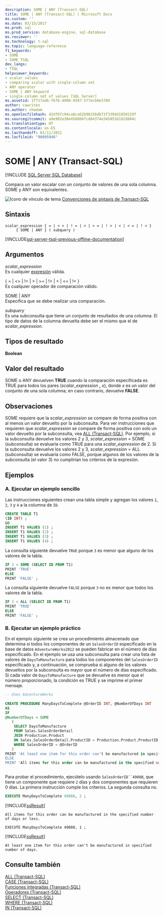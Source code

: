 ```yaml
---
description: SOME | ANY (Transact-SQL)
title: SOME | ANY (Transact-SQL) | Microsoft Docs
ms.custom: ''
ms.date: 03/15/2017
ms.prod: sql
ms.prod_service: database-engine, sql-database
ms.reviewer: ''
ms.technology: t-sql
ms.topic: language-reference
f1_keywords:
- SOME
- SOME_TSQL
dev_langs:
- TSQL
helpviewer_keywords:
- scalar values
- comparing scalar with single-column set
- ANY operator
- SOME | ANY keyword
- single-column set of values [SQL Server]
ms.assetid: 1f717ad6-f67b-4980-9397-577ecb0e5789
author: cawrites
ms.author: chadam
ms.openlocfilehash: 42df6fc94ca0ca62b98156db73f3394d1850219f
ms.sourcegitcommit: a9e982e30e458866fcd64374e3458516182d604c
ms.translationtype: HT
ms.contentlocale: es-ES
ms.lasthandoff: 01/11/2021
ms.locfileid: "98095946"
---
```

# <a name="some--any-transact-sql"></a>SOME | ANY (Transact-SQL)
[!INCLUDE [SQL Server SQL Database](../../includes/applies-to-version/sql-asdb.md)]

  Compara un valor escalar con un conjunto de valores de una sola columna. SOME y ANY son equivalentes.  
  
 ![Icono de vínculo de tema](../../database-engine/configure-windows/media/topic-link.gif "Icono de vínculo de tema") [Convenciones de sintaxis de Transact-SQL](../../t-sql/language-elements/transact-sql-syntax-conventions-transact-sql.md)  
  
## <a name="syntax"></a>Sintaxis  
  
```syntaxsql
scalar_expression { = | < > | ! = | > | > = | ! > | < | < = | ! < }   
     { SOME | ANY } ( subquery )   
```  
  
[!INCLUDE[sql-server-tsql-previous-offline-documentation](../../includes/sql-server-tsql-previous-offline-documentation.md)]

## <a name="arguments"></a>Argumentos
 *scalar_expression*  
 Es cualquier [expresión](../../t-sql/language-elements/expressions-transact-sql.md) válida.  
  
 { = \| <> \| != \| > \| >= \| !> \| < \| <= \| !< }  
 Es cualquier operador de comparación válido.  
  
 SOME | ANY  
 Especifica que se debe realizar una comparación.  
  
 *subquery*  
 Es una subconsulta que tiene un conjunto de resultados de una columna. El tipo de datos de la columna devuelta debe ser el mismo que el de *scalar_expression*.  
  
## <a name="result-types"></a>Tipos de resultado  
 **Boolean**  
  
## <a name="result-value"></a>Valor del resultado  
 SOME o ANY devuelven **TRUE** cuando la comparación especificada es TRUE para todos los pares (_scalar_expression_ **,** _x_), donde *x* es un valor del conjunto de una sola columna; en caso contrario, devuelve **FALSE**.  
  
## <a name="remarks"></a>Observaciones  
 SOME requiere que la *scalar_expression* se compare de forma positiva con al menos un valor devuelto por la subconsulta. Para ver instrucciones que requieren que *scalar_expression* se compare de forma positiva con solo un valor devuelto por la subconsulta, vea [ALL &#40;Transact-SQL&#41;](../../t-sql/language-elements/all-transact-sql.md). Por ejemplo, si la subconsulta devuelve los valores 2 y 3, *scalar_expression* = SOME (subconsulta) se evaluaría como TRUE para una *scalar_expression* de 2. Si la subconsulta devuelve los valores 2 y 3, *scalar_expression* = ALL (subconsulta) se evaluaría como FALSE, porque algunos de los valores de la subconsulta (el valor 3) no cumplirían los criterios de la expresión.  
  
## <a name="examples"></a>Ejemplos  
  
### <a name="a-running-a-simple-example"></a>A. Ejecutar un ejemplo sencillo  
 Las instrucciones siguientes crean una tabla simple y agregan los valores `1`, `2`, `3` y `4` a la columna de `ID`.  
  
```sql  
CREATE TABLE T1  
(ID INT) ;  
GO  
INSERT T1 VALUES (1) ;  
INSERT T1 VALUES (2) ;  
INSERT T1 VALUES (3) ;  
INSERT T1 VALUES (4) ;  
```  
  
 La consulta siguiente devuelve `TRUE` porque `3` es menor que alguno de los valores de la tabla.  
  
```sql  
IF 3 < SOME (SELECT ID FROM T1)  
PRINT 'TRUE'   
ELSE  
PRINT 'FALSE' ;  
```  
  
 La consulta siguiente devuelve `FALSE` porque `3` no es menor que todos los valores de la tabla.  
  
```sql  
IF 3 < ALL (SELECT ID FROM T1)  
PRINT 'TRUE'   
ELSE  
PRINT 'FALSE' ;  
```  
  
### <a name="b-running-a-practical-example"></a>B. Ejecutar un ejemplo práctico  
 En el ejemplo siguiente se crea un procedimiento almacenado que determina si todos los componentes de un `SalesOrderID` especificado en la base de datos `AdventureWorks2012` se pueden fabricar en el número de días especificado. En el ejemplo se usa una subconsulta para crear una lista de valores de `DaysToManufacture` para todos los componentes del `SalesOrderID` especificado y, a continuación, se comprueba si alguno de los valores devueltos por la subconsulta es mayor que el número de días especificado. Si cada valor de `DaysToManufacture` que se devuelve es menor que el número proporcionado, la condición es TRUE y se imprime el primer mensaje.  
  
```sql  
-- Uses AdventureWorks  
  
CREATE PROCEDURE ManyDaysToComplete @OrderID INT, @NumberOfDays INT  
AS  
IF   
@NumberOfDays < SOME  
   (  
    SELECT DaysToManufacture  
    FROM Sales.SalesOrderDetail  
    JOIN Production.Product   
    ON Sales.SalesOrderDetail.ProductID = Production.Product.ProductID   
    WHERE SalesOrderID = @OrderID  
   )  
PRINT 'At least one item for this order can't be manufactured in specified number of days.'  
ELSE   
PRINT 'All items for this order can be manufactured in the specified number of days or less.' ;  
  
```  
  
 Para probar el procedimiento, ejecútelo usando `SalesOrderID``49080`, que tiene un componente que requiere `2` días y dos componentes que requieren 0 días. La primera instrucción cumple los criterios. La segunda consulta no.  
  
```sql  
EXECUTE ManyDaysToComplete 49080, 2 ;  
```  
  
 [!INCLUDE[ssResult](../../includes/ssresult-md.md)]  
  
 `All items for this order can be manufactured in the specified number of days or less.`  
  
```  
EXECUTE ManyDaysToComplete 49080, 1 ;  
```  
  
 [!INCLUDE[ssResult](../../includes/ssresult-md.md)]  
  
 `At least one item for this order can't be manufactured in specified number of days.`  
  
## <a name="see-also"></a>Consulte también  
 [ALL &#40;Transact-SQL&#41;](../../t-sql/language-elements/all-transact-sql.md)   
 [CASE &#40;Transact-SQL&#41;](../../t-sql/language-elements/case-transact-sql.md)   
 [Funciones integradas &#40;Transact-SQL&#41;](~/t-sql/functions/functions.md)   
 [Operadores &#40;Transact-SQL&#41;](../../t-sql/language-elements/operators-transact-sql.md)   
 [SELECT &#40;Transact-SQL&#41;](../../t-sql/queries/select-transact-sql.md)   
 [WHERE &#40;Transact-SQL&#41;](../../t-sql/queries/where-transact-sql.md)   
 [IN &#40;Transact-SQL&#41;](../../t-sql/language-elements/in-transact-sql.md)  
  
